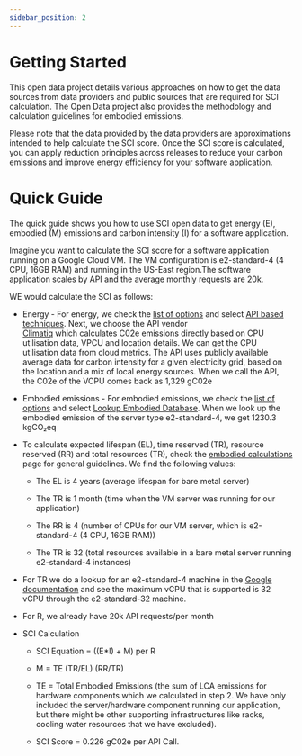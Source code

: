 ```yaml
---
sidebar_position: 2
---
```


# Getting Started

This open data project details various approaches on how to get the data sources from data providers and public sources that are required for SCI calculation. The Open Data project also provides the methodology and calculation guidelines for embodied emissions.

Please note that the data provided by the data providers are approximations intended to help calculate the SCI score. Once the SCI score is calculated, you can apply reduction principles across releases to reduce your carbon emissions and improve energy efficiency for your software application.


# Quick Guide 
The quick guide shows you how to use SCI open data to get energy (E), embodied (M) emissions and carbon intensity (I) for a software application.

Imagine you want to calculate the SCI score for a software application running on a Google Cloud VM. The VM configuration is e2-standard-4 (4 CPU, 16GB RAM) and running in the US-East region.The software application scales by API and the average monthly requests are 20k. 

WE would calculate the SCI as follows:
- Energy - For energy, we check the [list of options](https://sci-data.greensoftware.foundation/E) and select [API based techniques](https://sci-data.greensoftware.foundation/E/APIBased). Next, we choose the API vendor  
[Climatiq](https://www.climatiq.io/docs#cpu) which calculates C02e emissions directly based on CPU utilisation data, VPCU and location details. We can get the CPU utilisation data from cloud metrics. The API uses publicly available average data for carbon intensity for a given electricity grid, based on the location and a mix of local energy sources. When we call the API, the C02e of the VCPU comes back as 1,329 gC02e

- Embodied emissions - For embodied emissions, we check the [list of options](https://sci-data.greensoftware.foundation/M) and select [Lookup Embodied Database](https://sci-data.greensoftware.foundation/M/EmbodiedDatabase). When we look up the embodied emission of the server type e2-standard-4, we get 1230.3 kgCO₂eq

- To calculate expected lifespan (EL), time reserved (TR), resource reserved (RR) and total resources (TR), check the [embodied calculations](https://sci-data.greensoftware.foundation/M/MSubCalculations) page for general guidelines. We find the following values:

    - The EL is 4 years (average lifespan for bare metal server)

    - The TR is 1 month (time when the VM server was running for our application)

    - The RR is 4 (number of CPUs for our VM server, which is e2-standard-4 (4 CPU, 16GB RAM))

    - The TR is 32 (total resources available in a bare metal server running e2-standard-4 instances)

- For TR we do a lookup for an e2-standard-4 machine in the [Google documentation](https://cloud.google.com/compute/docs/general-purpose-machines#e2-standard) and see the maximum vCPU that is supported is 32 vCPU through the e2-standard-32 machine.

- For R, we already have 20k API requests/per month

- SCI Calculation

    - SCI Equation =  ((E*I) + M) per R

    - M = TE (TR/EL) (RR/TR)

    - TE = Total Embodied Emissions (the sum of LCA emissions for hardware components which we calculated in step 2. We have only included the server/hardware component running our application, but there might be other supporting infrastructures like racks, cooling water resources that we have excluded).

    - SCI Score = 0.226 gC02e per API Call.




